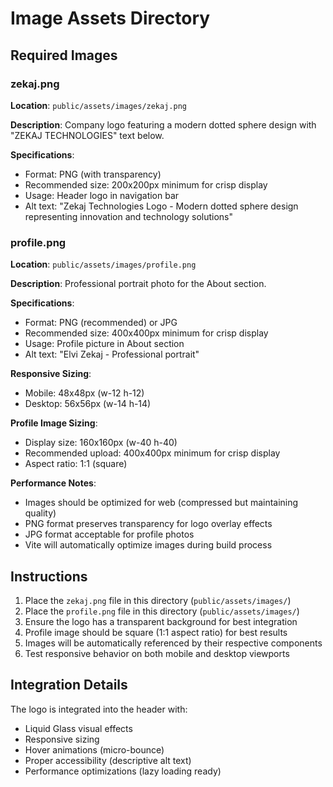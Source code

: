# Image Assets Directory

## Required Images

### zekaj.png
**Location**: `public/assets/images/zekaj.png`

**Description**: Company logo featuring a modern dotted sphere design with "ZEKAJ TECHNOLOGIES" text below.

**Specifications**:
- Format: PNG (with transparency)
- Recommended size: 200x200px minimum for crisp display
- Usage: Header logo in navigation bar
- Alt text: "Zekaj Technologies Logo - Modern dotted sphere design representing innovation and technology solutions"

### profile.png
**Location**: `public/assets/images/profile.png`

**Description**: Professional portrait photo for the About section.

**Specifications**:
- Format: PNG (recommended) or JPG
- Recommended size: 400x400px minimum for crisp display
- Usage: Profile picture in About section
- Alt text: "Elvi Zekaj - Professional portrait"

**Responsive Sizing**:
- Mobile: 48x48px (w-12 h-12)
- Desktop: 56x56px (w-14 h-14)

**Profile Image Sizing**:
- Display size: 160x160px (w-40 h-40)
- Recommended upload: 400x400px minimum for crisp display
- Aspect ratio: 1:1 (square)

**Performance Notes**:
- Images should be optimized for web (compressed but maintaining quality)
- PNG format preserves transparency for logo overlay effects
- JPG format acceptable for profile photos
- Vite will automatically optimize images during build process

## Instructions

1. Place the `zekaj.png` file in this directory (`public/assets/images/`)
2. Place the `profile.png` file in this directory (`public/assets/images/`)
3. Ensure the logo has a transparent background for best integration
4. Profile image should be square (1:1 aspect ratio) for best results
5. Images will be automatically referenced by their respective components
6. Test responsive behavior on both mobile and desktop viewports

## Integration Details

The logo is integrated into the header with:
- Liquid Glass visual effects
- Responsive sizing
- Hover animations (micro-bounce)
- Proper accessibility (descriptive alt text)
- Performance optimizations (lazy loading ready)
